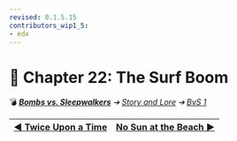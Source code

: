 ```yaml
---
revised: 0.1.5.15
contributors_wip1_5:
- edx
---
```


# 📄 Chapter 22: The Surf Boom

💣 ***[Bombs vs. Sleepwalkers][home]** ➔ [Story and Lore][story] ➔ [BvS 1][story_bvs1]*

| [◀️ Twice Upon a Time][prev] | [No Sun at the Beach ▶️][next] |
| --: | :-- |

[home]: /README.md
[prev]: /story/bvs1/21_twice_upon_a_time.md
[next]: /story/bvs1/23_no_sun_at_the_beach.md
[story]: /story/readme.md
[story_bvs1]: /story/bvs1/readme.md
